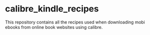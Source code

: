# calibre_kindle_recipes
This repository contains all the recipes used when downloading mobi ebooks from online book websites using calibre.
